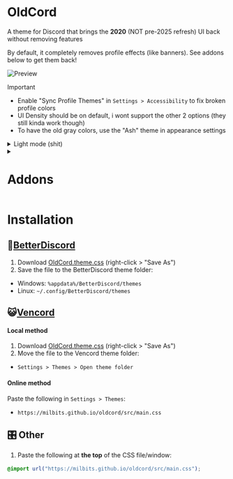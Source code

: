 # OldCord

A theme for Discord that brings the **2020** (NOT pre-2025 refresh) UI back without removing features

 By default, it completely removes profile effects (like banners). See addons below to get them back!

![Preview](https://raw.githubusercontent.com/milbits/oldcord/master/.github/preview.webp)

> [!IMPORTANT]  
> - Enable "Sync Profile Themes" in `Settings > Accessibility` to fix broken profile colors
> - UI Density should be on default, i wont support the other 2 options (they still kinda work though)
> - To have the old gray colors, use the "Ash" theme in appearance settings

<details> <summary>Light mode (shit)</summary>

Light mode is currently not properly supported, please give me a trillion euros so i work on it :3

<img src=https://raw.githubusercontent.com/milbits/oldcord/master/.github/previewLight.webp>

</details>



<details><summary><h1>Addons</h1></summary>

## By OldCord

These are usually included in oldcord.theme.css, so all you need to do is remove `/*` in the file for each addon you want to use

| Name                   | Preview                                                                                | CSS                                                                                |
| ---------------------- | ------------------------------------------------------------------------------------------ | ---------------------------------------------------------------------------------- |
| Old Plead Emoji        | ![Image](https://raw.githubusercontent.com/milbits/oldcord/master/.github/emojis.webp)     | `@import url("https://milbits.github.io/oldcord/src/components/oldEmojis.css");`   |
| Context Menu hover bg. | <img src=https://raw.githubusercontent.com/milbits/oldcord/master/.github/oldcontext.webp> | `@import url("https://milbits.github.io/oldcord/src/components/oldContext.css");`  |
| Show Profile Cosmetics (Light theme not supported for now) | ![Image](https://raw.githubusercontent.com/milbits/oldcord/master/.github/showeffects.webp)                                                           | `@import url("https://milbits.github.io/oldcord/src/components/showEffects.css");` |
| HeaderPresence | ![Image](https://github.com/user-attachments/assets/1a809f81-0d76-4146-ad25-941b4332bcbd)                                                           | https://betterdiscord.app/plugin/HeaderPresence |
| [Tanza3D & KingGamingYT's NoMosaic plugin (BetterDiscord)](https://github.com/KingGamingYT/discord-no-mosaic)                         | Restores the old image layout                               |

If you use custom/quickcss, paste the CSS at the very top!

## 3rd party

| Name                                                                                                                                  | Description                                                 |
| ------------------------------------------------------------------------------------------------------------------------------------- | ----------------------------------------------------------- |
| [Vencord's NoMosaic plugin](https://vencord.dev/plugins/NoMosaic)                                                                     | Restores the old image layout                               |
| [NoSuperReactions](https://github.com/xenrelle/Xens-BD-Dump/tree/main/plugins/NoSuperReactions)                                       | Removes super reactions                                     |
| [OldFileUpload](https://github.com/xenrelle/Xens-BD-Dump/tree/main/plugins/OldFileUpload)                                             | Open the file picker with just one click                    |
| [hide-nitro-upselling](https://github.com/D3SOX/complementary-discord-theme/blob/master/hide-nitro-upselling.betterdiscord.theme.css) | Hides nitro ads, could cause lag                            |
| [Icon Revert](https://github.com/davart154/Icon-Revert-2023/blob/main/2023%20Icon%20Revert.theme.css)                                 | Reverts all icons to pre-2023. Can cause huge lag (see #37) |

---

</details>

# Installation

## 🚮[BetterDiscord](https://betterdiscord.app/)

1. Download [OldCord.theme.css](https://raw.githubusercontent.com/milbits/oldcord/main/OldCord.theme.css) (right-click > "Save As")
2. Save the file to the BetterDiscord theme folder:

- Windows: `%appdata%/BetterDiscord/themes`
- Linux: `~/.config/BetterDiscord/themes`

## 😺[Vencord](https://github.com/Vendicated/Vencord)

#### Local method

1. Download [OldCord.theme.css](https://raw.githubusercontent.com/milbits/oldcord/main/OldCord.theme.css) (right-click > "Save As")
2. Move the file to the Vencord theme folder:

- `Settings > Themes > Open theme folder`

#### Online method

Paste the following in `Settings > Themes`:

- `https://milbits.github.io/oldcord/src/main.css`

## 🎛️ Other

1. Paste the following at **the top** of the CSS file/window:

```css
@import url("https://milbits.github.io/oldcord/src/main.css");
```


